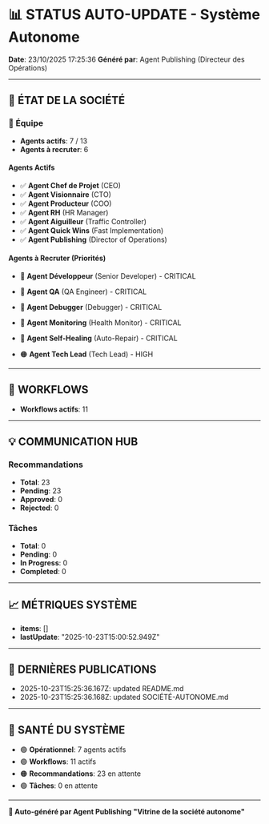 # 📊 STATUS AUTO-UPDATE - Système Autonome

**Date**: 23/10/2025 17:25:36
**Généré par**: Agent Publishing (Directeur des Opérations)

---

## 🏢 ÉTAT DE LA SOCIÉTÉ

### 👥 Équipe

- **Agents actifs**: 7 / 13
- **Agents à recruter**: 6

#### Agents Actifs

- ✅ **Agent Chef de Projet** (CEO)
- ✅ **Agent Visionnaire** (CTO)
- ✅ **Agent Producteur** (COO)
- ✅ **Agent RH** (HR Manager)
- ✅ **Agent Aiguilleur** (Traffic Controller)
- ✅ **Agent Quick Wins** (Fast Implementation)
- ✅ **Agent Publishing** (Director of Operations)

#### Agents à Recruter (Priorités)

- 🔴 **Agent Développeur** (Senior Developer) - CRITICAL
- 🔴 **Agent QA** (QA Engineer) - CRITICAL
- 🔴 **Agent Debugger** (Debugger) - CRITICAL
- 🔴 **Agent Monitoring** (Health Monitor) - CRITICAL
- 🔴 **Agent Self-Healing** (Auto-Repair) - CRITICAL

- 🟠 **Agent Tech Lead** (Tech Lead) - HIGH

---

## 🔄 WORKFLOWS

- **Workflows actifs**: 11

---

## 💡 COMMUNICATION HUB

### Recommandations

- **Total**: 23
- **Pending**: 23
- **Approved**: 0
- **Rejected**: 0

### Tâches

- **Total**: 0
- **Pending**: 0
- **In Progress**: 0
- **Completed**: 0

---

## 📈 MÉTRIQUES SYSTÈME

- **items**: []
- **lastUpdate**: "2025-10-23T15:00:52.949Z"

---

## 🔄 DERNIÈRES PUBLICATIONS

- 2025-10-23T15:25:36.167Z: updated README.md
- 2025-10-23T15:25:36.168Z: updated SOCIÉTÉ-AUTONOME.md

---

## 🎯 SANTÉ DU SYSTÈME

- 🟢 **Opérationnel**: 7 agents actifs
- 🟢 **Workflows**: 11 actifs
- 🟠 **Recommandations**: 23 en attente
- 🟢 **Tâches**: 0 en attente

---

**📰 Auto-généré par Agent Publishing**
**"Vitrine de la société autonome"**
